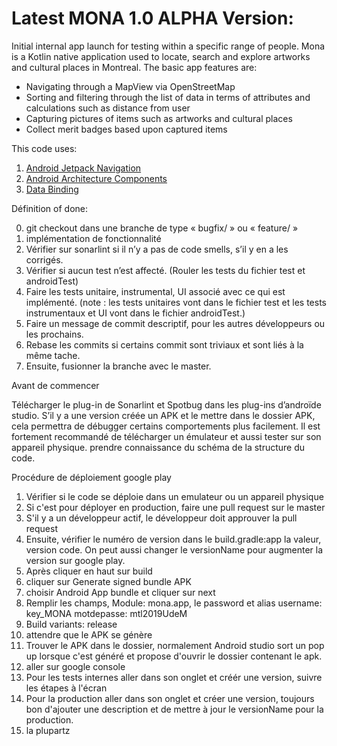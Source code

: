 # Latest MONA 1.0 ALPHA Version:

Initial internal app launch for testing within a specific range of people. Mona is a Kotlin 
native application used to locate, search and explore artworks and cultural places in Montreal.
The basic app features are:
 - Navigating through a MapView via OpenStreetMap
 - Sorting and filtering through the list of data in terms of attributes and calculations such as distance from user
 - Capturing pictures of items such as artworks and cultural places
 - Collect merit badges based upon captured items

This code uses:
1) [Android Jetpack Navigation](https://developer.android.com/guide/navigation)
2) [Android Architecture Components](https://developer.android.com/topic/libraries/architecture)
3) [Data Binding](https://developer.android.com/topic/libraries/data-binding)

Définition of done:

0) git checkout dans une branche de type « bugfix/ » ou « feature/ » 
1) implémentation de fonctionnalité
2) Vérifier sur sonarlint si il n’y a pas de code smells, s’il y en a les corrigés.
3) Vérifier si aucun test n’est affecté. (Rouler les tests du fichier test et androidTest)
4) Faire les tests unitaire, instrumental, UI associé avec ce qui est implémenté. (note : les tests unitaires vont dans le fichier test et les tests instrumentaux et UI vont dans le fichier androidTest.)
5) Faire un message de commit descriptif, pour les autres développeurs ou les prochains. 
6) Rebase les commits si certains commit sont triviaux et sont liés à la même tache.
7) Ensuite, fusionner la branche avec le master.

Avant de commencer 

Télécharger le plug-in de Sonarlint et Spotbug dans les plug-ins d’androïde studio.
S’il y a une version créée un APK et le mettre dans le dossier APK, cela permettra de débugger certains comportements plus facilement.
Il est fortement recommandé de télécharger un émulateur et aussi tester sur son appareil physique.
prendre connaissance du schéma de la structure du code.

Procédure de déploiement google play

1. Vérifier si le code se déploie dans un emulateur ou un appareil physique
2. Si c'est pour déployer en production, faire une pull request sur le master
3. S'il y a un développeur actif, le développeur doit approuver la pull request
4. Ensuite, vérifier le numéro de version dans le build.gradle:app la valeur, version code. On peut aussi changer le versionName pour augmenter la version sur google play.
5. Après cliquer en haut sur build
6. cliquer sur Generate signed bundle APK
7. choisir Android App bundle et cliquer sur next
8. Remplir les champs, Module: mona.app, le password et alias
username: key_MONA
motdepasse: mtl2019UdeM
9. Build variants: release
10. attendre que le APK se génère
11. Trouver le APK dans le dossier, normalement Android studio sort un pop up lorsque c'est généré et propose d'ouvrir le dossier contenant le apk.
12. aller sur google console
13. Pour les tests internes aller dans son onglet et créér une version, suivre les étapes à l'écran
14. Pour la production aller dans son onglet et créer une version, toujours bon d'ajouter une description et de mettre à jour le versionName pour la production.
15. la plupartz